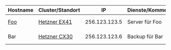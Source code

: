 | Hostname                   | Cluster/Standort | IP            | Dienste/Kommentar | Kontakt | Erstellt   | Patchlevel      |
|----------------------------|------------------|---------------|-------------------|---------|------------|-----------------|
| [Foo](./details/01_foo.md) | [Hetzner EX41]() | 256.123.123.5 | Server für Foo    | Morten  | 01.01.1970 | 1.2.3 (05/2023) |
| Bar                        | [Hetzner CX30]() | 256.123.123.6 | Backup für Bar    | Morten  | 11.10.2005 | 4.4.0 (10/2023) |
